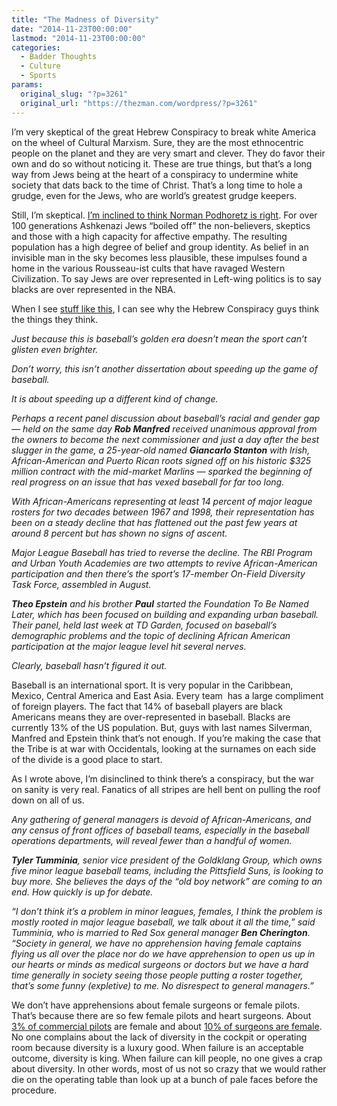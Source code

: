 ```yaml
---
title: "The Madness of Diversity"
date: "2014-11-23T00:00:00"
lastmod: "2014-11-23T00:00:00"
categories:
  - Badder Thoughts
  - Culture
  - Sports
params:
  original_slug: "?p=3261"
  original_url: "https://thezman.com/wordpress/?p=3261"
---
```


I’m very skeptical of the great Hebrew Conspiracy to break white America
on the wheel of Cultural Marxism. Sure, they are the most ethnocentric
people on the planet and they are very smart and clever. They do favor
their own and do so without noticing it. These are true things, but
that’s a long way from Jews being at the heart of a conspiracy to
undermine white society that dats back to the time of Christ. That’s a
long time to hole a grudge, even for the Jews, who are world’s greatest
grudge keepers.

Still, I’m skeptical.
<a href="http://thezman.com/wordpress/?p=649" rel="noopener"
target="_blank">I’m inclined to think Norman Podhoretz is right</a>. For
over 100 generations <span class="st">Ashkenazi Jews</span> “boiled off”
the non-believers, skeptics and those with a high capacity for affective
empathy. The resulting population has a high degree of belief and group
identity. As belief in an invisible man in the sky becomes less
plausible, these impulses found a home in the various Rousseau-ist cults
that have ravaged Western Civilization. To say Jews are over represented
in Left-wing politics is to say blacks are over represented in the NBA.

When I see <a
href="http://www.bostonherald.com/sports/red_sox_mlb/boston_red_sox/2014/11/key_target_for_mlb_diversity"
rel="noopener" target="_blank">stuff like this</a>, I can see why the
Hebrew Conspiracy guys think the things they think.

*Just because this is baseball’s golden era doesn’t mean the sport can’t
glisten even brighter.*

*Don’t worry, this isn’t another dissertation about speeding up the game
of baseball.*

*It is about speeding up a different kind of change.*

*Perhaps a recent panel discussion about baseball’s racial and gender
gap — held on the same day **Rob Manfred** received unanimous approval
from the owners to become the next commissioner and just a day after the
best slugger in the game, a 25-year-old named **Giancarlo Stanton** with
Irish, African-American and Puerto Rican roots signed off on his
historic $325 million contract with the mid-market Marlins — sparked the
beginning of real progress on an issue that has vexed baseball for far
too long.*

*With African-Americans representing at least 14 percent of major league
rosters for two decades between 1967 and 1998, their representation has
been on a steady decline that has flattened out the past few years at
around 8 percent but has shown no signs of ascent.*

*Major League Baseball has tried to reverse the decline. The RBI Program
and Urban Youth Academies are two attempts to revive African-American
participation and then there’s the sport’s 17-member On-Field Diversity
Task Force, assembled in August.*

***Theo Epstein** and his brother **Paul** started the Foundation To Be
Named Later, which has been focused on building and expanding urban
baseball. Their panel, held last week at TD Garden, focused on
baseball’s demographic problems and the topic of declining African
American participation at the major league level hit several nerves.*

*Clearly, baseball hasn’t figured it out.*

Baseball is an international sport. It is very popular in the Caribbean,
Mexico, Central America and East Asia. Every team  has a large
compliment of foreign players. The fact that 14% of baseball players are
black Americans means they are over-represented in baseball. Blacks are
currently 13% of the US population. But, guys with last names Silverman,
Manfred and Epstein think that’s not enough. If you’re making the case
that the Tribe is at war with Occidentals, looking at the surnames on
each side of the divide is a good place to start.

As I wrote above, I’m disinclined to think there’s a conspiracy, but the
war on sanity is very real. Fanatics of all stripes are hell bent on
pulling the roof down on all of us.

*Any gathering of general managers is devoid of African-Americans, and
any census of front offices of baseball teams, especially in the
baseball operations departments, will reveal fewer than a handful of
women.*

***Tyler Tumminia**, senior vice president of the Goldklang Group, which
owns five minor league baseball teams, including the Pittsfield Suns, is
looking to buy more. She believes the days of the “old boy network” are
coming to an end. How quickly is up for debate.*

*“I don’t think it’s a problem in minor leagues, females, I think the
problem is mostly rooted in major league baseball, we talk about it all
the time,” said Tumminia, who is married to Red Sox general manager
**Ben Cherington**. “Society in general, we have no apprehension having
female captains flying us all over the place nor do we have apprehension
to open us up in our hearts or minds as medical surgeons or doctors but
we have a hard time generally in society seeing those people putting a
roster together, that’s some funny (expletive) to me. No disrespect to
general managers.”*

We don’t have apprehensions about female surgeons or female pilots.
That’s because there are so few female pilots and heart surgeons. About
<a
href="http://www.todayifoundout.com/index.php/2014/07/arent-many-female-commercial-pilots/"
rel="noopener" target="_blank">3% of commercial pilots</a> are female
and about <a
href="http://www.acshpri.org/documents/ACSHPRI_Surgical_Workforce_in_US_apr2010.pdf"
rel="noopener" target="_blank">10% of surgeons are female</a>. No one
complains about the lack of diversity in the cockpit or operating room
because diversity is a luxury good. When failure is an acceptable
outcome, diversity is king. When failure can kill people, no one gives a
crap about diversity. In other words, most of us not so crazy that we
would rather die on the operating table than look up at a bunch of pale
faces before the procedure.
